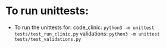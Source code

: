 
# To run unittests:

* To run the unittests for:
    code_clinic: `python3 -m unittest tests/test_run_clinic.py`
    validations: `python3 -m unittest tests/test_validations.py`
